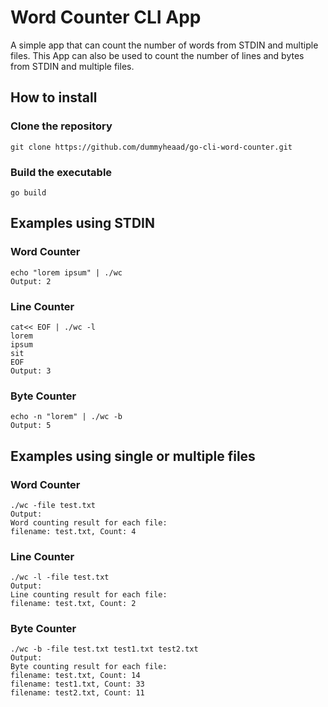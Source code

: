 
# Word Counter CLI App
A simple app that can count the number of words from STDIN and multiple files. This App can also be used to count the number of lines and bytes from STDIN and multiple files.  
## How to install
### Clone the repository
    git clone https://github.com/dummyheaad/go-cli-word-counter.git
### Build the executable
    go build
## Examples using STDIN
### Word Counter
    echo "lorem ipsum" | ./wc
    Output: 2
### Line Counter
    cat<< EOF | ./wc -l
    lorem
    ipsum
    sit
    EOF
    Output: 3
### Byte Counter
    echo -n "lorem" | ./wc -b
    Output: 5
## Examples using single or multiple files
### Word Counter
    ./wc -file test.txt
    Output:
    Word counting result for each file:
    filename: test.txt, Count: 4
### Line Counter
    ./wc -l -file test.txt
    Output:
    Line counting result for each file:
    filename: test.txt, Count: 2
### Byte Counter
    ./wc -b -file test.txt test1.txt test2.txt
    Output:
    Byte counting result for each file:
    filename: test.txt, Count: 14
    filename: test1.txt, Count: 33
    filename: test2.txt, Count: 11
